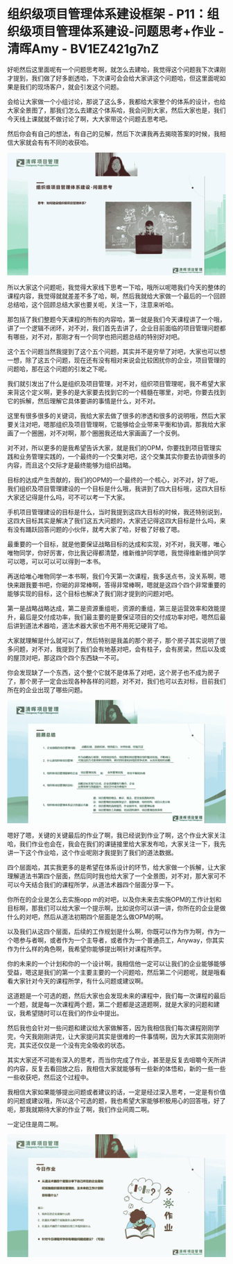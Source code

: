 # 组织级项目管理体系建设框架 - P11：组织级项目管理体系建设-问题思考+作业 - 清晖Amy - BV1EZ421g7nZ

好呃然后这里面呢有一个问题思考啊，就怎么去建哈，我觉得这个问题我下次课刚才提到，我们做了好多剧透哈，下次课可会会给大家讲这个问题哈，但这里面呢如果是我们的现场客户，就会引发这个问题。

会给让大家做一个小组讨论，那说了这么多，我都给大家整个的体系的设计，也给大家全景图了，那我们怎么去建这个体系哈，我会问到大家，然后大家也是，我们今天线上课就就不做讨论了啊，大大家带这个问题去思考吧。

然后你会有自己的想法，有自己的见解，然后下次课我再去揭晓答案的时候，我相信大家就会有有不同的收获哈。

![](img/b086e355c3b460ddcf1614b40ea3f6f8_1.png)

所以大家这个问题呃，我觉得大家线下思考一下哈，哦所以呢嗯我们今天的整体的课程内容，我觉得就就差差不多了哈，啊，然后我就给大家做一个最后的一个回顾总结哈，这个回顾总结大家也要关呃，关注一下，注意来听哈。

那包括了我们整题今天课程的所有的内容哈，第一就是我们今天课程讲了一个哦，讲了一个逻辑不闭环，对不对，我们首先去讲了，企业目前面临的项目管理问题都有哪些，对不对，那刚才有一个同学也把问题总结的特别好对吧。

这个五个问题当然我提到了这个五个问题，其实并不是穷举了对吧，大家也可以想一想，除了这五个问题，现在还有没有相对来说会比较困扰你的企业，项目管理的问题哈，那在这个问题的引发之下呢。

我们就引发出了什么是组织及项目管理，对不对，组织项目管理呢，我不希望大家来背这个定义啊，更多的是大家要去找到它的一个精髓在哪里，对吧，你要去找到它的拆解，然后理解它具体要讲的事情是什么，对不对。

这里有很多很多的关键词，我给大家去做了很多的渗透和很多的说明哦，然后大家要关注对吧，嗯那组织及项目管理啊，它能够给企业带来平衡和协调，那我给大家画了一个圈圈，对不对啊，那个圈圈我还给大家画画了一个反例。

对不对，所以更多的是我希望告诉大家，就是我们的OPM，你要找到项目管理实践和业务管理实践的，一个最终的一个交集对吧，这个交集其实你要去协调很多的内容，而且这个交际才是最终能够为组织战略。

目标的达成产生贡献的，我们的OPM的一个最终的一个核心，对不对，好了呃，我们组织及项目管理建设的一个目标是什么哦，我讲到了四大目标哦，这四大目标大家还记得是什么吗，可不可以考一下大家。

手机项目管理建设的目标是什么，当时我提到这四大目标的时候，我还特别说到，这四大目标其实是解决了我们这五大问题的，大家还记得这四大目标是什么吗，来有没有踊跃回答问题的小伙伴，就考大家了哈，好极了好极了嗯。

最重要的一个目标，就是他要保证战略目标的达成和实现，对不对，我天哪，唯心唯物同学，你好厉害，你比我记得都清楚，维新维护同学嗯，我觉得维新维护同学可以嗯，可以可以可以得到一本书。

再送给唯心唯物同学一本书啊，我们今天第一次课程，我多送点书，没关系啊，嗯快来跟我要书吧，你砸的非常棒啊，答得非常棒啊，嗯就是这四个四个非常重要的能够实现的目标，这个目标也解决了我们刚才提到的问题对吧。

第一是战略战略达成，第二是资源重组呃，资源的重组，第三是运营效率和效能提升，最后是交付成功率，我们最主要的是要保证项目的交付成功率对吧，嗯然后最后讲到道法术器哈，道法术器大家也不用不用死记硬背了哈。

大家就理解是什么就可以了，然后特别是我盖的那个房子，那个房子其实说明了很多问题，对不对，我提到了我们会有地基对吧，会有柱子，会有房梁，然后以及或的屋顶对吧，那这四个四个东西缺一不可。

你会发现缺了一个东西，这个整个它就不是体系了对吧，这个房子也不成为房子了，那个房子一定会出现各种各样的问题，对不对，我们也可以去对标，目前我们所在的企业出现了哪些问题。



![](img/b086e355c3b460ddcf1614b40ea3f6f8_3.png)

嗯好了嗯，关键的关键最后的作业了啊，我已经说到作业了啊，这个作业大家关注哈，我们作业也会在，我会在我们的课链接里给大家发布哈，大家关注一下，我先讲一下这个作业哈，这个作业呢刚才我提到了我们的道法数据。

四个层面哈，其实我更多的是希望在体系设计的环节，给大家做一个拆解，让大家理解道法书第四个层面，然后同时我也给大家了一个全景图，对不对，那大家可不可以今天结合我们的课程所学，从道法术器四个层面分享一下。

你所在的企业是怎么去实施opp m的对吧，以及你未来去实施OPM的工作计划和目标啊，那我们可以给大家一个提示啊，比如说你可以讲一讲，你所在的企业是做什么的对吧，然后从道法初期四个层面是怎么做OPM的啊。

以及我们从这四个层面，后续的工作规划是什么啊，你既可以作为作为啊，作为一个嗯参与者啊，或者作为一个主导者，或者作为一个普通员工，Anyway，你其实作为什么样的角色啊，我希望你能够提出啊针对课程所学。

你的未来的一个计划和你的一个设计啊，我相信他一定可以让我们的企业能够能够受益，嗯这是我们的第一个主要主要的一个问题哈，然后第二个问题呢，就是哦看看大家针对今天的课程所学，有什么问题或建议啊。

这道题是一个可选的题，然后大家也会发现未来的课程中，我们每一次课程的最后一个题，就是每一次课程两个题，第二个题都是这道题啊，就是大家的问题和建议，我希望随时可以在我们的作业中提出。

然后我也会针对一些问题和建议给大家做解答，因为我相信我们每次课程刚刚学完，今天我刚刚讲完，让大家提问其实是很难的一件事情啊，因为大家其实刚刚听完，其实还仅仅是一个没有完全吸收的状态。

其实大家还不可能有深入的思考，而当你完成了作业，甚至是反复去咀嚼今天所讲的内容，反复去看回放之后，我相信大家就能够有一些新的体悟和，新的一些一些一些收获吧，然后这个过程中。

我相信大家如果能够提出问题或者建议的话，一定是经过深入思考，一定是有价值的问题或建议哦，所以这个可选的题，我也希望大家能够积极用心的回答哦，好了呃，那我就期待大家的作业了啊，我们作业间周二啊。

一定记住是周二啊。

![](img/b086e355c3b460ddcf1614b40ea3f6f8_5.png)